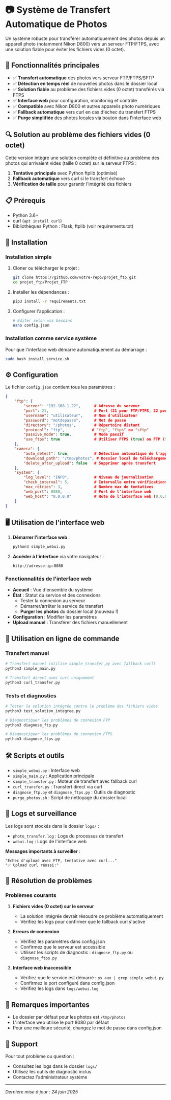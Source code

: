 # 📷 Système de Transfert Automatique de Photos

Un système robuste pour transférer automatiquement des photos depuis un appareil photo (notamment Nikon D800) vers un serveur FTP/FTPS, avec une solution fiable pour éviter les fichiers vides (0 octet).

## 🌟 Fonctionnalités principales

- ✅ **Transfert automatique** des photos vers serveur FTP/FTPS/SFTP
- ✅ **Détection en temps réel** de nouvelles photos dans le dossier local
- ✅ **Solution fiable** au problème des fichiers vides (0 octet) transférés via FTPS
- ✅ **Interface web** pour configuration, monitoring et contrôle
- ✅ **Compatible** avec Nikon D800 et autres appareils photo numériques
- ✅ **Fallback automatique** vers curl en cas d'échec du transfert FTPS
- ✅ **Purge simplifiée** des photos locales via bouton dans l'interface web

## 🔍 Solution au problème des fichiers vides (0 octet)

Cette version intègre une solution complète et définitive au problème des photos qui arrivaient vides (taille 0 octet) sur le serveur FTPS :

1. **Tentative principale** avec Python ftplib (optimisé)
2. **Fallback automatique** vers curl si le transfert échoue
3. **Vérification de taille** pour garantir l'intégrité des fichiers

## 📋 Prérequis

- Python 3.6+
- curl (`apt install curl`)
- Bibliothèques Python : Flask, ftplib (voir requirements.txt)

## 🚀 Installation

### Installation simple

1. Cloner ou télécharger le projet :
   ```bash
   git clone https://github.com/votre-repo/projet_ftp.git
   cd projet_ftp/Projet_FTP
   ```

2. Installer les dépendances :
   ```bash
   pip3 install -r requirements.txt
   ```

3. Configurer l'application :
   ```bash
   # Éditer selon vos besoins
   nano config.json
   ```

### Installation comme service système

Pour que l'interface web démarre automatiquement au démarrage :

```bash
sudo bash install_service.sh
```

## ⚙️ Configuration

Le fichier `config.json` contient tous les paramètres :

```json
{
    "ftp": {
        "server": "192.168.1.22",      # Adresse du serveur
        "port": 21,                    # Port (21 pour FTP/FTPS, 22 pour SFTP)
        "username": "utilisateur",     # Nom d'utilisateur
        "password": "motdepasse",      # Mot de passe
        "directory": "/photos",        # Répertoire distant
        "protocol": "ftp",            # "ftp", "ftps" ou "sftp"
        "passive_mode": true,          # Mode passif
        "use_ftps": true               # Utiliser FTPS (true) ou FTP (false)
    },
    "camera": {
        "auto_detect": true,           # Détection automatique de l'appareil
        "download_path": "/tmp/photos", # Dossier local de téléchargement
        "delete_after_upload": false   # Supprimer après transfert
    },
    "system": {
        "log_level": "INFO",           # Niveau de journalisation
        "check_interval": 5,           # Intervalle entre vérifications (secondes)
        "max_retries": 3,              # Nombre max de tentatives
        "web_port": 8080,              # Port de l'interface web
        "web_host": "0.0.0.0"          # Hôte de l'interface web (0.0.0.0 = toutes les interfaces)
    }
}
```

## 🖥️ Utilisation de l'interface web

1. **Démarrer l'interface web** :
   ```bash
   python3 simple_webui.py
   ```

2. **Accéder à l'interface** via votre navigateur :
   ```
   http://adresse-ip:8080
   ```

### Fonctionnalités de l'interface web

- **Accueil** : Vue d'ensemble du système
- **État** : Statut du service et des connexions
  - Tester la connexion au serveur
  - Démarrer/arrêter le service de transfert
  - **Purger les photos** du dossier local (nouveau !)
- **Configuration** : Modifier les paramètres
- **Upload manuel** : Transférer des fichiers manuellement

## 📲 Utilisation en ligne de commande

### Transfert manuel

```bash
# Transfert manuel (utilise simple_transfer.py avec fallback curl)
python3 simple_main.py

# Transfert direct avec curl uniquement
python3 curl_transfer.py
```

### Tests et diagnostics

```bash
# Tester la solution intégrée contre le problème des fichiers vides
python3 test_solution_integree.py

# Diagnostiquer les problèmes de connexion FTP
python3 diagnose_ftp.py

# Diagnostiquer les problèmes de connexion FTPS
python3 diagnose_ftps.py
```

## 🛠️ Scripts et outils

- `simple_webui.py` : Interface web
- `simple_main.py` : Application principale
- `simple_transfer.py` : Moteur de transfert avec fallback curl
- `curl_transfer.py` : Transfert direct via curl
- `diagnose_ftp.py` et `diagnose_ftps.py` : Outils de diagnostic
- `purge_photos.sh` : Script de nettoyage du dossier local

## 📝 Logs et surveillance

Les logs sont stockés dans le dossier `logs/` :

- `photo_transfer.log` : Logs du processus de transfert
- `webui.log` : Logs de l'interface web

**Messages importants à surveiller** :
```
"Échec d'upload avec FTP, tentative avec curl..."
"✅ Upload curl réussi:"
```

## 🔧 Résolution de problèmes

### Problèmes courants

1. **Fichiers vides (0 octet) sur le serveur**
   - La solution intégrée devrait résoudre ce problème automatiquement
   - Vérifiez les logs pour confirmer que le fallback curl s'active

2. **Erreurs de connexion**
   - Vérifiez les paramètres dans config.json
   - Confirmez que le serveur est accessible
   - Utilisez les scripts de diagnostic : `diagnose_ftp.py` ou `diagnose_ftps.py`

3. **Interface web inaccessible**
   - Vérifiez que le service est démarré : `ps aux | grep simple_webui.py`
   - Confirmez le port configuré dans config.json
   - Vérifiez les logs dans `logs/webui.log`

## 📌 Remarques importantes

- Le dossier par défaut pour les photos est `/tmp/photos`
- L'interface web utilise le port 8080 par défaut
- Pour une meilleure sécurité, changez le mot de passe dans config.json

## 🤝 Support

Pour tout problème ou question :
- Consultez les logs dans le dossier `logs/`
- Utilisez les outils de diagnostic inclus
- Contactez l'administrateur système

---

*Dernière mise à jour : 24 juin 2025*
